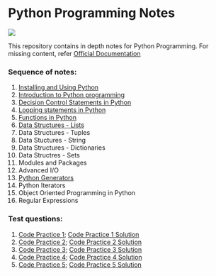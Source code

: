 # Python Programming Notes

<img src="https://www.python.org/static/community_logos/python-logo-master-v3-TM.png">

This repository contains in depth notes for Python Programming.
For missing content, refer [Official Documentation](https://docs.python.org/)

### Sequence of notes:
<ol>
    <li> <a href = 'Installing_and_Using_Python.ipynb'>Installing and Using Python</a> </li>
    <li> <a href = 'Introduction_to_Python_Programming.ipynb'>Introduction to Python programming</a> </li>
    <li> <a href = 'Condition_Statements.ipynb'> Decision Control Statements in Python</a></li>
    <li> <a href = 'Looping_Statements.ipynb'>Looping statements in Python</a></li>
    <li> <a href = 'Functions.ipynb'> Functions in Python</a> </li>
    <li> <a href = 'DS_Lists.ipynb'> Data Structures - Lists </a> </li>
    <li>Data Structures - Tuples</li>
    <li>Data Stuctures - String</li>
    <li>Data Structures - Dictionaries</li>
    <li>Data Structres - Sets</li>
    <li>Modules and Packages</li>
    <li>Advanced I/O </li>
    <li> <a href = 'Generators.ipynb'> Python Generators </a> </li>
    <li>Python Iterators</li>
    <li>Object Oriented Programming in Python</li>
    <li> Regular Expressions</li>
</ol>

### Test questions:
1. [Code Practice 1](Practice_code1.ipynb); [Code Practice 1 Solution](Solution1.ipynb)
2. [Code Practice 2](Practice_code2.md); [Code Practice 2 Solution](Solution2.ipynb)
3. [Code Practice 3](Practice_code3.md); [Code Practice 3 Solution](Solution3.ipynb)
4. [Code Practice 4](Practice_code4.md); [Code Practice 4 Solution](Solution4.ipynb)
5. [Code Practice 5](Practice_code5.md); [Code Practice 5 Solution](Solution5.ipynb )